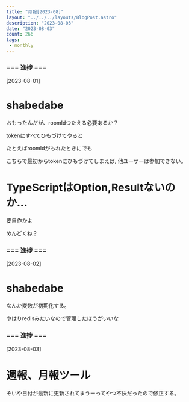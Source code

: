 ```yaml
---
title: "月報[2023-08]"
layout: "../../../layouts/BlogPost.astro"
description: "2023-08-03"
date: "2023-08-03"
count: 266
tags:
 - monthly
---
```





### === 進捗 ===

[2023-08-01]

# shabedabe

おもったんだが、roomIdつたえる必要あるか？

tokenにすべてひもづけてやると

たとえばroomIdがもれたときにでも

こちらで最初からtokenにひもづけてしまえば, 他ユーザーは参加できない。

# TypeScriptはOption,Resultないのか...

要自作かよ

めんどくね？


### === 進捗 ===

[2023-08-02]

# shabedabe

なんか変数が初期化する。

やはりredisみたいなので管理したほうがいいな


### === 進捗 ===

[2023-08-03]

# 週報、月報ツール

そいや日付が最新に更新されてまうーってやつ不快だったので修正する。
